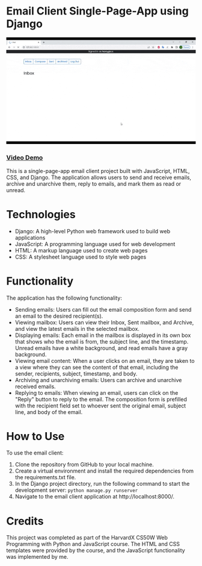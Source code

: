 # Email Client Single-Page-App using Django

![Screenshot](demo.gif)

### [Video Demo](https://youtu.be/9vE_xOXLLrk)

This is a single-page-app email client project built with JavaScript, HTML, CSS, and Django. The application allows users to send and receive emails, archive and unarchive them, reply to emails, and mark them as read or unread.

# Technologies
- Django: A high-level Python web framework used to build web applications
- JavaScript: A programming language used for web development
- HTML: A markup language used to create web pages
- CSS: A stylesheet language used to style web pages

# Functionality
The application has the following functionality:

- Sending emails: Users can fill out the email composition form and send an email to the desired recipient(s).
- Viewing mailbox: Users can view their Inbox, Sent mailbox, and Archive, and view the latest emails in the selected mailbox.
- Displaying emails: Each email in the mailbox is displayed in its own box that shows who the email is from, the subject line, and the timestamp. Unread emails have a white background, and read emails have a gray background.
- Viewing email content: When a user clicks on an email, they are taken to a view where they can see the content of that email, including the sender, recipients, subject, timestamp, and body.
- Archiving and unarchiving emails: Users can archive and unarchive received emails.
- Replying to emails: When viewing an email, users can click on the "Reply" button to reply to the email. The composition form is prefilled with the recipient field set to whoever sent the original email, subject line, and body of the email.

# How to Use
To use the email client:

1. Clone the repository from GitHub to your local machine.
2. Create a virtual environment and install the required dependencies from the requirements.txt file.
3. In the Django project directory, run the following command to start the development server:
```python manage.py runserver```
4. Navigate to the email client application at http://localhost:8000/.

# Credits
This project was completed as part of the HarvardX CS50W Web Programming with Python and JavaScript course. The HTML and CSS templates were provided by the course, and the JavaScript functionality was implemented by me.

